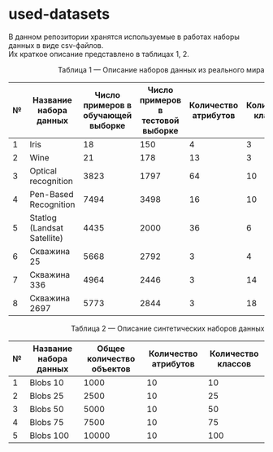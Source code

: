 # used-datasets

В данном репозитории хранятся используемые в работах наборы данных в виде csv-файлов.  
Их краткое описание представлено в таблицах 1, 2.  
<p align="right">Таблица 1 — Описание наборов данных из реального мира</p>  

| №   | Название набора данных                  | Число примеров в обучающей выборке | Число примеров в тестовой выборке | Количество атрибутов | Количество классов | Источник                                                                                    |
| --- | --------------------------------------- | ---------------------------------- | --------------------------------- | -------------------- | ------------------ | ------------------------------------------------------------------------------------------- |
| 1   | Iris                                    | 18                                 | 150                               | 4                    | 3                  | https://archive.ics.uci.edu/dataset/53/iris                                                 |
| 2   | Wine                                    | 21                                 | 178                               | 13                   | 3                  | https://archive.ics.uci.edu/dataset/109/wine                                                |
| 3   | Optical recognition                     | 3823                               | 1797                              | 64                   | 10                 | https://archive.ics.uci.edu/dataset/80/optical+recognition+of+handwritten+digits            |
| 4   | Pen-Based Recognition                   | 7494                               | 3498                              | 16                   | 10                 | https://archive.ics.uci.edu/dataset/81/pen+based+recognition+of+handwritten+digits          |
| 5   | Statlog (Landsat Satellite)             | 4435                               | 2000                              | 36                   | 6                  | https://archive.ics.uci.edu/dataset/146/statlog+landsat+satellite                           |
| 6   | Скважина 25                             | 5668                               | 2792                              | 3                    | 4                  |                                                                                             |
| 7   | Скважина 336                            | 4964                               | 2446                              | 3                    | 14                 |                                                                                             |
| 8   | Скважина 2697                           | 5773                               | 2844                              | 3                    | 18                 |                                                                                             |



  
<p align="right">Таблица 2 — Описание синтетических наборов данных</p>  

| №   | Название набора данных                  | Общее количество объектов | Количество атрибутов | Количество классов |
| --- | --------------------------------------- | ------------------------- | -------------------- | ------------------ |
| 1   | Blobs 10                                | 1000                      | 10                   | 10                 |
| 2   | Blobs 25                                | 2500                      | 10                   | 25                 |
| 3   | Blobs 50                                | 5000                      | 10                   | 50                 |
| 4   | Blobs 75                                | 7500                      | 10                   | 75                 |
| 5   | Blobs 100                               | 10000                     | 10                   | 100                |